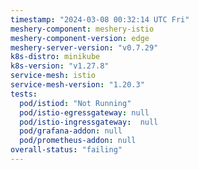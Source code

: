 ```yaml
---
timestamp: "2024-03-08 00:32:14 UTC Fri"
meshery-component: meshery-istio
meshery-component-version: edge
meshery-server-version: "v0.7.29"
k8s-distro: minikube
k8s-version: "v1.27.8"
service-mesh: istio
service-mesh-version: "1.20.3"
tests:
  pod/istiod: "Not Running"
  pod/istio-egressgateway: null
  pod/istio-ingressgateway:  null
  pod/grafana-addon: null
  pod/prometheus-addon: null
overall-status: "failing"
---
```

